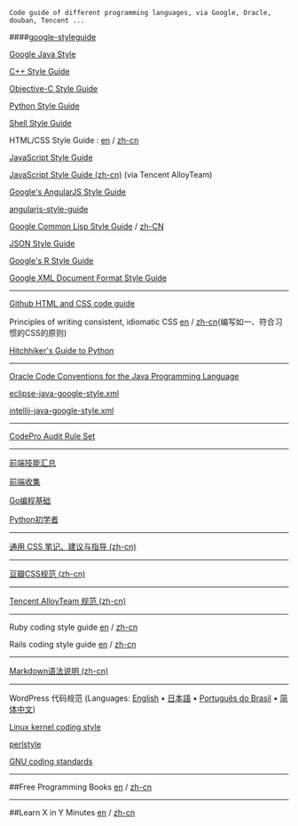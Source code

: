     Code guide of different programming languages, via Google, Oracle, douban, Tencent ...


####[google-styleguide](https://code.google.com/p/google-styleguide/)

[Google Java Style](http://google-styleguide.googlecode.com/svn/trunk/javaguide.html)

[C++ Style Guide](http://google-styleguide.googlecode.com/svn/trunk/cppguide.xml)

[Objective-C Style Guide](http://google-styleguide.googlecode.com/svn/trunk/objcguide.xml)

[Python Style Guide](http://google-styleguide.googlecode.com/svn/trunk/pyguide.html)

[Shell Style Guide](http://google-styleguide.googlecode.com/svn/trunk/shell.xml)

HTML/CSS Style Guide : [en](http://google-styleguide.googlecode.com/svn/trunk/htmlcssguide.xml) / [zh-cn](https://github.com/Suxiaogang/Code_Guide/blob/master/google-html-css-style-guide.md)

[JavaScript Style Guide](http://google-styleguide.googlecode.com/svn/trunk/javascriptguide.xml)

[JavaScript Style Guide (zh-cn)](http://alloyteam.github.io/JX/doc/specification/google-javascript.xml) (via Tencent AlloyTeam)

[Google's AngularJS Style Guide](https://google-styleguide.googlecode.com/svn/trunk/angularjs-google-style.html)

[angularjs-style-guide](https://github.com/mgechev/angularjs-style-guide)

[Google Common Lisp Style Guide](http://google-styleguide.googlecode.com/svn/trunk/lispguide.xml) / [zh-CN](http://gclsg.lisp.tw)

[JSON Style Guide](http://google-styleguide.googlecode.com/svn/trunk/jsoncstyleguide.xml)

[Google's R Style Guide](http://google-styleguide.googlecode.com/svn/trunk/Rguide.xml)

[Google XML Document Format Style Guide](http://google-styleguide.googlecode.com/svn/trunk/xmlstyle.html)

---------------------------------

[Github HTML and CSS code guide](https://github.com/mdo/code-guide)

Principles of writing consistent, idiomatic CSS [en](https://github.com/necolas/idiomatic-css) / [zh-cn](https://github.com/necolas/idiomatic-css/tree/master/translations/zh-CN)(编写如一、符合习惯的CSS的原则)

[Hitchhiker's Guide to Python](https://github.com/kennethreitz/python-guide)

---------------------------------

[Oracle Code Conventions for the Java Programming Language](http://www.oracle.com/technetwork/java/codeconvtoc-136057.html)

[eclipse-java-google-style.xml](http://google-styleguide.googlecode.com/svn/trunk/eclipse-java-google-style.xml)

[intellij-java-google-style.xml](http://google-styleguide.googlecode.com/svn/trunk/intellij-java-google-style.xml)

---------------------------------

[CodePro Audit Rule Set](https://developers.google.com/java-dev-tools/codepro/doc/features/audit/ElementsOfJavaStyle)

---------------------------------

[前端技能汇总](https://github.com/JacksonTian/fks)

[前端收集](https://github.com/foru17/front-end-collect)

[Go编程基础](https://github.com/Unknwon/go-fundamental-programming)

[Python初学者](https://github.com/Yixiaohan/codeparkshare)

---------------------------------

[通用 CSS 笔记、建议与指导 (zh-cn)](https://github.com/Suxiaogang/Code_Guide/blob/master/%E9%80%9A%E7%94%A8%20CSS%20%E7%AC%94%E8%AE%B0%E3%80%81%E5%BB%BA%E8%AE%AE%E4%B8%8E%E6%8C%87%E5%AF%BC.md)

---------------------------------

[豆瓣CSS规范 (zh-cn)](https://github.com/Suxiaogang/Code_Guide/blob/master/%E8%B1%86%E7%93%A3CSS%E8%A7%84%E8%8C%83.md)

---------------------------------

[Tencent AlloyTeam 规范 (zh-cn)](https://github.com/Suxiaogang/Code_Guide/blob/master/Tencent%20AlloyTeam%20%E8%A7%84%E8%8C%83.md)

---------------------------------

Ruby coding style guide [en](https://github.com/bbatsov/ruby-style-guide) / [zh-cn](https://github.com/JuanitoFatas/ruby-style-guide/blob/master/README-zhCN.md)

Rails coding style guide [en](https://github.com/bbatsov/rails-style-guide) / [zh-cn](https://github.com/JuanitoFatas/rails-style-guide/blob/master/README-zhCN.md)

---------------------------------

[Markdown语法说明 (zh-cn)](https://github.com/Suxiaogang/Code_Guide/blob/master/Markdown%E8%AF%AD%E6%B3%95%E8%AF%B4%E6%98%8E.md)

---------------------------------

WordPress 代码规范 (Languages: [English](http://codex.wordpress.org/WordPress_Coding_Standards) • [日本語](http://wpdocs.sourceforge.jp/WordPress_%E3%82%B3%E3%83%BC%E3%83%87%E3%82%A3%E3%83%B3%E3%82%B0%E5%9F%BA%E6%BA%96) • [Português do Brasil](http://codex.wordpress.org/pt-br:Padroes_de_Codificacao_do_WordPress) • [简体中文](http://codex.wordpress.org/zh-cn:WordPress_%E4%BB%A3%E7%A0%81%E8%A7%84%E8%8C%83))

[Linux kernel coding style](http://lxr.linux.no/linux/Documentation/CodingStyle)

[perlstyle](http://perldoc.perl.org/perlstyle.html)

[GNU coding standards](http://www.gnu.org/prep/standards/)

---------------------------------

##Free Programming Books
[en](https://github.com/vhf/free-programming-books) / 
[zh-cn](https://github.com/justjavac/free-programming-books-zh_CN)


---------------------------------

##Learn X in Y Minutes 
[en](https://github.com/adambard/learnxinyminutes-docs/) / [zh-cn](https://github.com/adambard/learnxinyminutes-docs/tree/master/zh-cn)
